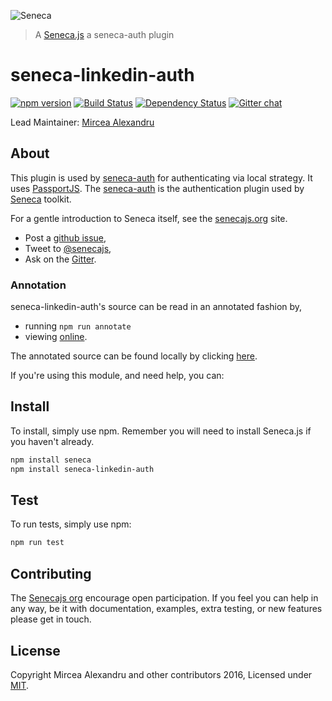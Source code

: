 
![Seneca](http://senecajs.org/files/assets/seneca-logo.png)
> A [Seneca.js](https://github.com/senecajs/) a seneca-auth plugin

# seneca-linkedin-auth

[![npm version][npm-badge]][npm-url]
[![Build Status][travis-badge]][travis-url]
[![Dependency Status][david-badge]][david-url]
[![Gitter chat][gitter-badge]][gitter-url]

Lead Maintainer: [Mircea Alexandru](https://github.com/mirceaalexandru)
## About
This plugin is used by [seneca-auth](https://www.npmjs.com/package/seneca-auth) for authenticating via local strategy.
It uses [PassportJS](http://passportjs.org). The [seneca-auth](https://www.npmjs.com/package/seneca-auth) is the
authentication plugin used by [Seneca](http://senecajs.org) toolkit.

For a gentle introduction to Seneca itself, see the [senecajs.org](http://senecajs.org) site.

- Post a [github issue][],
- Tweet to [@senecajs][],
- Ask on the [Gitter][gitter-url].

### Annotation
seneca-linkedin-auth's source can be read in an annotated fashion by,

- running `npm run annotate`
- viewing [online][].

The annotated source can be found locally by clicking [here][].

If you're using this module, and need help, you can:



## Install
To install, simply use npm. Remember you will need to install Seneca.js if you haven't already.
```sh
npm install seneca
npm install seneca-linkedin-auth
```
## Test

To run tests, simply use npm:

```sh
npm run test
```

## Contributing
The [Senecajs org](https://github.com/senecajs/) encourage open participation. If you feel you can help in any way, be it with
documentation, examples, extra testing, or new features please get in touch.

## License
Copyright Mircea Alexandru and other contributors 2016, Licensed under [MIT][].

[MIT]: ./LICENSE
[online]: http://htmlpreview.github.com/?https://github.com/senecajs/seneca-linkedin-auth/blob/master/docs/linkedin-auth.html
[here]: ./docs/linkedin-auth.html
[npm-badge]: https://badge.fury.io/js/seneca-local-auth.svg
[npm-url]: https://badge.fury.io/js/seneca-local-auth
[david-badge]: https://david-dm.org/mirceaalexandru/seneca-local-auth.svg
[david-url]: https://david-dm.org/mirceaalexandru/seneca-local-auth
[gitter-badge]: https://badges.gitter.im/senecajs/seneca.png
[gitter-url]: https://gitter.im/senecajs/seneca
[travis-badge]: https://travis-ci.org/mirceaalexandru/seneca-local-auth.svg
[travis-url]: https://travis-ci.org/mirceaalexandru/seneca-local-auth
[github issue]: https://github.com/senecajs/seneca-rabbitmq-transport/issues
[@senecajs]: http://twitter.com/senecajs
[gitter-url]: https://gitter.im/senecajs/seneca
